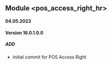 ## Module <pos_access_right_hr>

#### 04.05.2023
#### Version 16.0.1.0.0
##### ADD
- Initial commit for POS Access Right